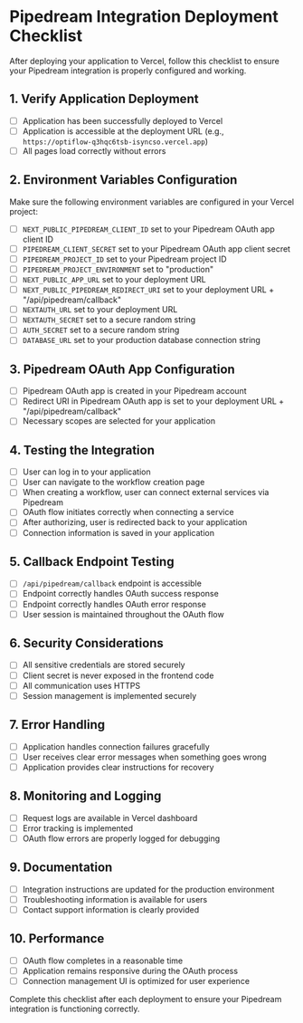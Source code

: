 # Pipedream Integration Deployment Checklist

After deploying your application to Vercel, follow this checklist to ensure your Pipedream integration is properly configured and working.

## 1. Verify Application Deployment

- [ ] Application has been successfully deployed to Vercel
- [ ] Application is accessible at the deployment URL (e.g., `https://optiflow-q3hqc6tsb-isyncso.vercel.app`)
- [ ] All pages load correctly without errors

## 2. Environment Variables Configuration

Make sure the following environment variables are configured in your Vercel project:

- [ ] `NEXT_PUBLIC_PIPEDREAM_CLIENT_ID` set to your Pipedream OAuth app client ID
- [ ] `PIPEDREAM_CLIENT_SECRET` set to your Pipedream OAuth app client secret
- [ ] `PIPEDREAM_PROJECT_ID` set to your Pipedream project ID
- [ ] `PIPEDREAM_PROJECT_ENVIRONMENT` set to "production"
- [ ] `NEXT_PUBLIC_APP_URL` set to your deployment URL
- [ ] `NEXT_PUBLIC_PIPEDREAM_REDIRECT_URI` set to your deployment URL + "/api/pipedream/callback"
- [ ] `NEXTAUTH_URL` set to your deployment URL
- [ ] `NEXTAUTH_SECRET` set to a secure random string
- [ ] `AUTH_SECRET` set to a secure random string
- [ ] `DATABASE_URL` set to your production database connection string

## 3. Pipedream OAuth App Configuration

- [ ] Pipedream OAuth app is created in your Pipedream account
- [ ] Redirect URI in Pipedream OAuth app is set to your deployment URL + "/api/pipedream/callback"
- [ ] Necessary scopes are selected for your application

## 4. Testing the Integration

- [ ] User can log in to your application
- [ ] User can navigate to the workflow creation page
- [ ] When creating a workflow, user can connect external services via Pipedream
- [ ] OAuth flow initiates correctly when connecting a service
- [ ] After authorizing, user is redirected back to your application
- [ ] Connection information is saved in your application

## 5. Callback Endpoint Testing

- [ ] `/api/pipedream/callback` endpoint is accessible
- [ ] Endpoint correctly handles OAuth success response
- [ ] Endpoint correctly handles OAuth error response
- [ ] User session is maintained throughout the OAuth flow

## 6. Security Considerations

- [ ] All sensitive credentials are stored securely
- [ ] Client secret is never exposed in the frontend code
- [ ] All communication uses HTTPS
- [ ] Session management is implemented securely

## 7. Error Handling

- [ ] Application handles connection failures gracefully
- [ ] User receives clear error messages when something goes wrong
- [ ] Application provides clear instructions for recovery

## 8. Monitoring and Logging

- [ ] Request logs are available in Vercel dashboard
- [ ] Error tracking is implemented
- [ ] OAuth flow errors are properly logged for debugging

## 9. Documentation

- [ ] Integration instructions are updated for the production environment
- [ ] Troubleshooting information is available for users
- [ ] Contact support information is clearly provided

## 10. Performance

- [ ] OAuth flow completes in a reasonable time
- [ ] Application remains responsive during the OAuth process
- [ ] Connection management UI is optimized for user experience

Complete this checklist after each deployment to ensure your Pipedream integration is functioning correctly. 